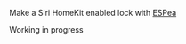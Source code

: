 Make a Siri HomeKit enabled lock with [ESPea](https://blog.aprbrother.com/product/espea)

Working in progress
